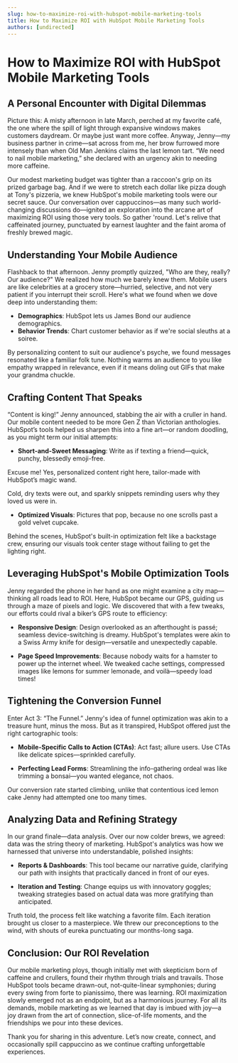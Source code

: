 ```yaml
---
slug: how-to-maximize-roi-with-hubspot-mobile-marketing-tools
title: How to Maximize ROI with HubSpot Mobile Marketing Tools
authors: [undirected]
---
```



# How to Maximize ROI with HubSpot Mobile Marketing Tools

## A Personal Encounter with Digital Dilemmas

Picture this: A misty afternoon in late March, perched at my favorite café, the one where the spill of light through expansive windows makes customers daydream. Or maybe just want more coffee. Anyway, Jenny—my business partner in crime—sat across from me, her brow furrowed more intensely than when Old Man Jenkins claims the last lemon tart. “We need to nail mobile marketing,” she declared with an urgency akin to needing more caffeine.

Our modest marketing budget was tighter than a raccoon's grip on its prized garbage bag. And if we were to stretch each dollar like pizza dough at Tony's pizzeria, we knew HubSpot's mobile marketing tools were our secret sauce. Our conversation over cappuccinos—as many such world-changing discussions do—ignited an exploration into the arcane art of maximizing ROI using those very tools. So gather 'round. Let's relive that caffeinated journey, punctuated by earnest laughter and the faint aroma of freshly brewed magic.

## Understanding Your Mobile Audience

Flashback to that afternoon. Jenny promptly quizzed, "Who are they, really? Our audience?" We realized how much we barely knew them. Mobile users are like celebrities at a grocery store—hurried, selective, and not very patient if you interrupt their scroll. Here's what we found when we dove deep into understanding them:

- **Demographics**: HubSpot lets us James Bond our audience demographics.
- **Behavior Trends**: Chart customer behavior as if we're social sleuths at a soiree.

By personalizing content to suit our audience's psyche, we found messages resonated like a familiar folk tune. Nothing warms an audience to you like empathy wrapped in relevance, even if it means doling out GIFs that make your grandma chuckle.

## Crafting Content That Speaks

“Content is king!” Jenny announced, stabbing the air with a cruller in hand. Our mobile content needed to be more Gen Z than Victorian anthologies. HubSpot’s tools helped us sharpen this into a fine art—or random doodling, as you might term our initial attempts:

- **Short-and-Sweet Messaging**: Write as if texting a friend—quick, punchy, blessedly emoji-free.
  

Excuse me! Yes, personalized content right here, tailor-made with HubSpot’s magic wand.

  
Cold, dry texts were out, and sparkly snippets reminding users why they loved us were in.

- **Optimized Visuals**: Pictures that pop, because no one scrolls past a gold velvet cupcake.
  
Behind the scenes, HubSpot's built-in optimization felt like a backstage crew, ensuring our visuals took center stage without failing to get the lighting right.

## Leveraging HubSpot's Mobile Optimization Tools

Jenny regarded the phone in her hand as one might examine a city map—thinking all roads lead to ROI. Here, HubSpot became our GPS, guiding us through a maze of pixels and logic. We discovered that with a few tweaks, our efforts could rival a biker’s GPS route to efficiency:

- **Responsive Design**: Design overlooked as an afterthought is passé; seamless device-switching is dreamy. HubSpot's templates were akin to a Swiss Army knife for design—versatile and unexpectedly capable.
  
- **Page Speed Improvements**: Because nobody waits for a hamster to power up the internet wheel. We tweaked cache settings, compressed images like lemons for summer lemonade, and voilà—speedy load times!

## Tightening the Conversion Funnel

Enter Act 3: “The Funnel.” Jenny's idea of funnel optimization was akin to a treasure hunt, minus the moss. But as it transpired, HubSpot offered just the right cartographic tools:

- **Mobile-Specific Calls to Action (CTAs)**: Act fast; allure users. Use CTAs like delicate spices—sprinkled carefully.

- **Perfecting Lead Forms**: Streamlining the info-gathering ordeal was like trimming a bonsai—you wanted elegance, not chaos.

Our conversion rate started climbing, unlike that contentious iced lemon cake Jenny had attempted one too many times. 

## Analyzing Data and Refining Strategy

In our grand finale—data analysis. Over our now colder brews, we agreed: data was the string theory of marketing. HubSpot's analytics was how we harnessed that universe into understandable, polished insights:

- **Reports & Dashboards**: This tool became our narrative guide, clarifying our path with insights that practically danced in front of our eyes.

- **Iteration and Testing**: Change equips us with innovatory goggles; tweaking strategies based on actual data was more gratifying than anticipated.

Truth told, the process felt like watching a favorite film. Each iteration brought us closer to a masterpiece. We threw our preconceptions to the wind, with shouts of eureka punctuating our months-long saga.

## Conclusion: Our ROI Revelation

Our mobile marketing ploys, though initially met with skepticism born of caffeine and crullers, found their rhythm through trials and travails. Those HubSpot tools became drawn-out, not-quite-linear symphonies; during every swing from forte to pianissimo, there was learning. ROI maximization slowly emerged not as an endpoint, but as a harmonious journey. For all its demands, mobile marketing as we learned that day is imbued with joy—a joy drawn from the art of connection, slice-of-life moments, and the friendships we pour into these devices. 

Thank you for sharing in this adventure. Let’s now create, connect, and occasionally spill cappuccino as we continue crafting unforgettable experiences.

